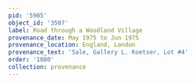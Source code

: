 ```yaml
---
pid: '5905'
object_id: '3507'
label: Road through a Woodland Village
provenance_date: May 1975 to Jun 1975
provenance_location: England, London
provenance_text: 'Sale, Gallery L. Koetser, Lot #4'
order: '1080'
collection: provenance
---
```

